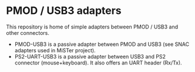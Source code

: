 # PMOD / USB3 adapters

This repository is home of simple adapters between PMOD / USB3 and other connectors.

* PMOD-USB3 is a passive adapter between PMOD and USB3 (see SNAC adapters used in MiSTer project).
* PS2-UART-USB3 is a passive adapter between USB3 and PS2 connector (mouse+keyboard). It also offers an UART header (Rx/Tx). 
